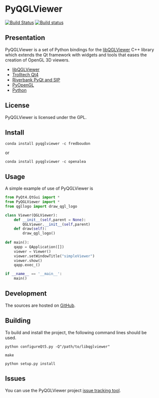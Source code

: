 # PyQGLViewer

[![Build Status](https://travis-ci.org/fredboudon/PyQGLViewer.svg?branch=master)](https://travis-ci.org/fredboudon/PyQGLViewer) [![Build status](https://ci.appveyor.com/api/projects/status/7jo1h7frejsot8uh/branch/master?svg=true)](https://ci.appveyor.com/project/fredboudon/pyqglviewer/branch/master)

## Presentation


PyQGLViewer is a set of Python bindings for the [libQGLViewer](http://artis.imag.fr/~Gilles.Debunne/QGLViewer/) C++ library which extends the Qt framework with widgets and tools that eases the creation of OpenGL 3D viewers. 

  * [libQGLViewer](http://artis.imag.fr/~Gilles.Debunne/QGLViewer/)
  * [Trolltech Qt4](http://www.trolltech.com)
  * [Riverbank PyQt and SIP](http://www.riverbankcomputing.co.uk/pyqt/)
  * [PyOpenGL](http://pyopengl.sourceforge.net/)
  * [Python](http://www.python.org)


## License 

PyQGLViewer is licensed under the GPL.


## Install

`conda install pyqglviewer -c fredboudon`

or

`conda install pyqglviewer -c openalea`

## Usage

A simple example of use of PyQGLViewer is

```python
from PyQt4.QtGui import *
from PyQGLViewer import *
from qgllogo import draw_qgl_logo

class Viewer(QGLViewer):
    def __init__(self,parent = None):
        QGLViewer.__init__(self,parent)
    def draw(self):
        draw_qgl_logo()
  
def main():
    qapp = QApplication([])
    viewer = Viewer()
    viewer.setWindowTitle("simpleViewer")
    viewer.show()
    qapp.exec_()

if __name__ == '__main__':
    main()
```

## Development 

The sources are hosted on [GitHub](https://github.com/fredboudon/PyQGLViewer). 

## Building

To build and install the project, the following command lines should be used.

`python configureQt5.py -Q"/path/to/libqglviewer"`

`make`

`python setup.py install`


## Issues

You can use the PyQGLViewer project [issue tracking tool](https://github.com/fredboudon/PyQGLViewer/issues).



